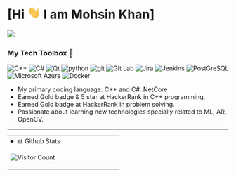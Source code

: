 # [Hi <img src="https://raw.githubusercontent.com/ABSphreak/ABSphreak/master/gifs/Hi.gif" width="30px"> I am Mohsin Khan] 
[<img height="30" src="https://img.shields.io/badge/linkedin-blue.svg?&style=for-the-badge&logo=linkedin&logoColor=white" />][LinkedIn]

### My Tech Toolbox 🧰 

<p align="left">
<img src="https://i.pinimg.com/originals/99/f8/87/99f887833c475448723d3c9ac16c179b.png" alt="C++" width="40" height="40"/> 
<img src="https://upload.wikimedia.org/wikipedia/commons/thumb/0/0d/C_Sharp_wordmark.svg/768px-C_Sharp_wordmark.svg.png" alt="C#" height="40"/> 
<img src="https://upload.wikimedia.org/wikipedia/commons/thumb/0/0b/Qt_logo_2016.svg/1280px-Qt_logo_2016.svg.png" alt="Qt" width="40" height="40"/>
<img src="https://cdn3.iconfinder.com/data/icons/logos-and-brands-adobe/512/267_Python-512.png" alt="python" width="40" height="40"/> 
<img src="https://www.vectorlogo.zone/logos/git-scm/git-scm-icon.svg" alt="git" width="40" height="40"/> 
<img src="https://upload.wikimedia.org/wikipedia/commons/thumb/e/e1/GitLab_logo.svg/1920px-GitLab_logo.svg.png" alt="Git Lab" width="100" height="40"/> 
<img src="https://upload.wikimedia.org/wikipedia/commons/4/4a/Jira_Software%402x-blue.png" alt="Jira" width="180" height="40"/>
<img src="https://upload.wikimedia.org/wikipedia/commons/thumb/e/e3/Jenkins_logo_with_title.svg/1920px-Jenkins_logo_with_title.svg.png" alt="Jenkins" width="100" height="40"/> 
<img src="https://upload.wikimedia.org/wikipedia/commons/2/29/Postgresql_elephant.svg" alt="PostGreSQL" width="40" height="40"/>
<img src="https://upload.wikimedia.org/wikipedia/commons/thumb/a/a8/Microsoft_Azure_Logo.svg/1920px-Microsoft_Azure_Logo.svg.png" alt="Microsoft Azure" height="25" align="top"/>
<img src="https://cdn3.iconfinder.com/data/icons/logos-and-brands-adobe/512/97_Docker-512.png" alt="Docker" width="40" height="40"/>
</p>

 

* My primary coding language: C++ and C# .NetCore
* Earned Gold badge & 5 star at HackerRank in C++ programming.
* Earned Gold badge at HackerRank in problem solving.
* Passionate about learning new technologies specially related to ML, AR, OpenCV.

---

<table><tr><td valign="top" width="50%">

 <details>
<summary>📊 Github Stats</summary>

<p align="center"> <img src="https://github-readme-stats.vercel.app/api?username=mohsinrafikkhan&show_icons=true&theme=gotham" alt="Mohsin Khan | Stats" />

</details>


 ![Visitor Count](https://profile-counter.glitch.me/{mohsinrafikkhan}/count.svg)


[gmail]: https://gmail.com
[linkedin]: https://www.linkedin.com/in/mohsinrafikkhan/
